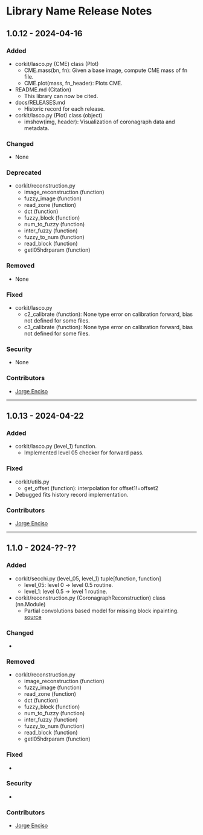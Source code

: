 # Library Name Release Notes

## 1.0.12 - 2024-04-16

### Added
- corkit/lasco.py (CME) class (Plot)
    - CME.mass(bn, fn): Given a base image, compute CME mass of fn file.
    - CME.plot(mass, fn_header): Plots CME.
- README.md (Citation)
    - This library can now be cited.
- docs/RELEASES.md
    - Historic record for each release.
- corkit/lasco.py (Plot) class (object)
    - imshow(img, header): Visualization of coronagraph data and metadata.

### Changed
- None

### Deprecated
- corkit/reconstruction.py
    - image_reconstruction (function)
    - fuzzy_image (function)
    - read_zone (function)
    - dct (function)
    - fuzzy_block (function)
    - num_to_fuzzy (function)
    - inter_fuzzy (function)
    - fuzzy_to_num (function)
    - read_block (function)
    - getl05hdrparam (function)

### Removed
- None

### Fixed
- corkit/lasco.py
    - c2_calibrate (function): None type error on calibration forward, bias not defined for some files.
    - c3_calibrate (function): None type error on calibration forward, bias not defined for some files.

### Security
- None

### Contributors
- [Jorge Enciso](https://github.com/Jorgedavyd)

---
## 1.0.13 - 2024-04-22

### Added
- corkit/lasco.py (level_1) function.
    - Implemented level 05 checker for forward pass.

### Fixed
- corkit/utils.py
    - get_offset (function): interpolation for offset1!=offset2
- Debugged fits history record implementation.

### Contributors
- [Jorge Enciso](https://github.com/Jorgedavyd)

---

## 1.1.0 - 2024-??-??

### Added
- corkit/secchi.py (level_05, level_1) tuple[function, function]
    - level_05: level 0 -> level 0.5 routine.
    - level_1: level 0.5 -> level 1 routine.
- corkit/reconstruction.py (CoronagraphReconstruction) class (nn.Module)
    - Partial convolutions based model for missing block inpainting. [source](https://github.com/Jorgedavyd/DL-based-Coronagraph-Inpainting)

### Changed
- 

### Removed
- corkit/reconstruction.py
    - image_reconstruction (function)
    - fuzzy_image (function)
    - read_zone (function)
    - dct (function)
    - fuzzy_block (function)
    - num_to_fuzzy (function)
    - inter_fuzzy (function)
    - fuzzy_to_num (function)
    - read_block (function)
    - getl05hdrparam (function)

### Fixed
- 

### Security
- 

### Contributors
- [Jorge Enciso](https://github.com/Jorgedavyd)
